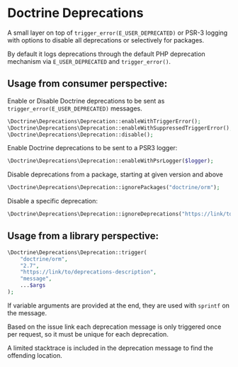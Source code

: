 # Doctrine Deprecations

A small layer on top of `trigger_error(E_USER_DEPRECATED)` or PSR-3 logging
with options to disable all deprecations or selectively for packages.

By default it logs deprecations through the default PHP deprecation mechanism
via `E_USER_DEPRECATED` and `trigger_error()`.

## Usage from consumer perspective:

Enable or Disable Doctrine deprecations to be sent as `trigger_error(E_USER_DEPRECATED)`
messages.

```php
\Doctrine\Deprecations\Deprecation::enableWithTriggerError();
\Doctrine\Deprecations\Deprecation::enableWithSuppressedTriggerError();
\Doctrine\Deprecations\Deprecation::disable();
```

Enable Doctrine deprecations to be sent to a PSR3 logger:

```php
\Doctrine\Deprecations\Deprecation::enableWithPsrLogger($logger);
```

Disable deprecations from a package, starting at given version and above

```php
\Doctrine\Deprecations\Deprecation::ignorePackages("doctrine/orm");
```

Disable a specific deprecation:

```php
\Doctrine\Deprecations\Deprecation::ignoreDeprecations("https://link/to/deprecations-description-identifier");
```

## Usage from a library perspective:

```php
\Doctrine\Deprecations\Deprecation::trigger(
    "doctrine/orm",
    "2.7",
    "https://link/to/deprecations-description",
    "message",
    ...$args
);
```

If variable arguments are provided at the end, they are used with `sprintf` on
the message.

Based on the issue link each deprecation message is only triggered once per
request, so it must be unique for each deprecation.

A limited stacktrace is included in the deprecation message to find the
offending location.
